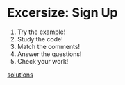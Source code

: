 # Excersize: Sign Up

1. Try the example!
1. Study the code!
1. Match the comments!
1. Answer the questions!
1. Check your work!

[solutions](/examples/exercise_sign_up/index_solution.js)
